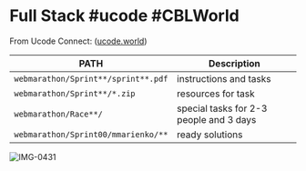 # Full Stack #ucode #CBLWorld

<p>From Ucode Connect: (<a href="https://ucode.world/">ucode.world</a>)</p> 
	
| PATH             | Description          | 
| ------------------ | ------------------- | 
| `webmarathon/Sprint**/sprint**.pdf` | instructions and tasks  |
| `webmarathon/Sprint**/*.zip` | resources for task | 
| `webmarathon/Race**/`    | special tasks for 2-3 people and 3 days | 
| `webmarathon/Sprint00/mmarienko/**` | ready solutions |

<img src="https://i.ibb.co/mbn4230/IMG-0431.jpg" alt="IMG-0431">
